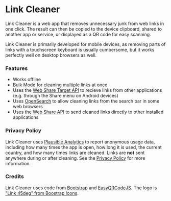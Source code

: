 # Link Cleaner

Link Cleaner is a web app that removes unnecessary junk from web links in one click. The result can then be copied to the device clipboard, shared to another app or service, or displayed as a QR code for easy scanning.

Link Cleaner is primarily developed for mobile devices, as removing parts of links with a touchscreen keyboard is usually cumbersome, but it works perfectly well on desktop browsers as well.

### Features

- Works offline
- Bulk Mode for cleaning multiple links at once
- Uses the [Web Share Target API](https://w3c.github.io/web-share-target/) to recieve links from other applications (e.g. through the Share menu on Android devices)
- Uses [OpenSearch](https://developer.mozilla.org/en-US/docs/Web/OpenSearch) to allow cleaning links from the search bar in some web browsers
- Uses the [Web Share API](https://developer.mozilla.org/en-US/docs/Web/API/Web_Share_API) to send cleaned links directly to other installed applications

### Privacy Policy

Link Cleaner uses [Plausible Analytics](https://plausible.io) to report anonymous usage data, including how many times the app is open, how long it is used, the current country, and how many times links are cleaned. Links are **not** sent anywhere during or after cleaning. See the [Privacy Policy](PRIVACY.md) for more information.

### Credits

Link Cleaner uses code from [Bootstrap](https://getbootstrap.com/) and [EasyQRCodeJS](https://github.com/ushelp/EasyQRCodeJS). The logo is ["Link 45deg" from Boostrap Icons](https://icons.getbootstrap.com/icons/link-45deg/).
